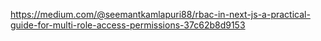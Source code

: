 https://medium.com/@seemantkamlapuri88/rbac-in-next-js-a-practical-guide-for-multi-role-access-permissions-37c62b8d9153